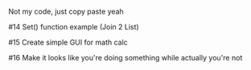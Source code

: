 Not my code, just copy paste yeah

<p>#14 Set() function example (Join 2 List)
<p>#15 Create simple GUI for math calc 
<p>#16 Make it looks like you're doing something while actually you're not
